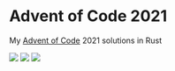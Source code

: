 # Advent of Code 2021

My [Advent of Code](https://adventofcode.com/2021) 2021 solutions in Rust

![](https://img.shields.io/badge/day%20📅-8-blue) ![](https://img.shields.io/badge/stars%20⭐-16-yellow) ![](https://img.shields.io/badge/days%20completed-8-red)	